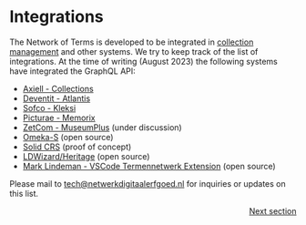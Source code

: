 # Integrations

The Network of Terms is developed to be integrated in [collection management](/glossary.md#collection-management-system) and other systems. We try to keep track of the list of integrations. At the time of writing (August 2023) the following systems have integrated the GraphQL API:

* [Axiell - Collections](https://www.axiell.com/solutions/product/axiell-collections/)
* [Deventit - Atlantis](https://atlantis.deventit.nl/)
* [Sofco - Kleksi](https://kleksi.com/nl/nde-compatible)
* [Picturae - Memorix](https://memorix.io/index-nl.html)
* [ZetCom - MuseumPlus](https://www.zetcom.com/en/products_en/) (under discussion)
* [Omeka-S](https://github.com/omeka-s-modules/NdeTermennetwerk) (open source)
* [Solid CRS](https://github.com/netwerk-digitaal-erfgoed/solid-crs) (proof of concept)
* [LDWizard/Heritage](https://github.com/netwerk-digitaal-erfgoed/LDWizard-ErfgoedWizard) (open source)
* [Mark Lindeman - VSCode Termennetwerk Extension](https://marketplace.visualstudio.com/items?itemName=MarkLindeman.vsc-extension-termennetwerk) (open source)

Please mail to tech@netwerkdigitaalerfgoed.nl for inquiries or updates on this list.

<html><div align="right"><a href="./Main-components">Next section</a></div></html>
